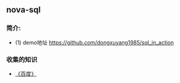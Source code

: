 ## nova-sql
### 简介:
* (1) demo地址 https://github.com/dongxuyang1985/sql_in_action

### 收集的知识
* [《百度》](https://www.baidu.com)

